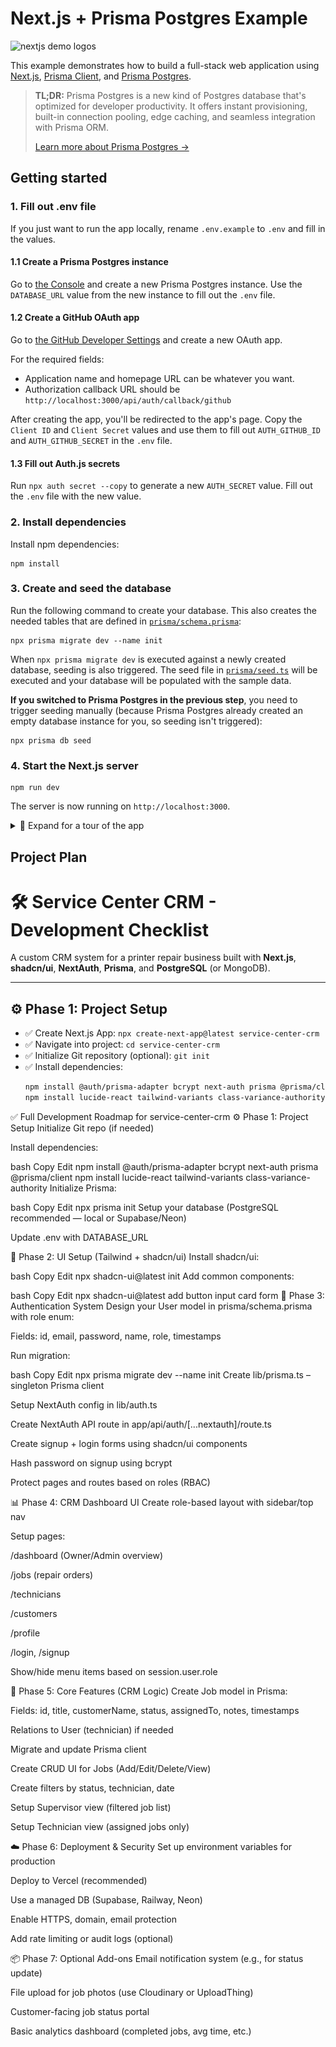 # Next.js + Prisma Postgres Example

![nextjs demo logos](https://github.com/user-attachments/assets/878d39b7-ca99-4dc5-a095-94ca9d010486)

This example demonstrates how to build a full-stack web application using [Next.js](https://nextjs.org/), [Prisma Client](https://www.prisma.io/docs/orm/overview/introduction/what-is-prisma), and [Prisma Postgres](https://www.prisma.io/postgres).

> **TL;DR:** Prisma Postgres is a new kind of Postgres database that's optimized for developer productivity. It offers instant provisioning, built-in connection pooling, edge caching, and seamless integration with Prisma ORM.
>
> [Learn more about Prisma Postgres →](https://www.prisma.io/postgres)

## Getting started

### 1. Fill out .env file

If you just want to run the app locally, rename `.env.example` to `.env` and fill in the values.

#### 1.1 Create a Prisma Postgres instance

Go to [the Console](https://console.prisma.io) and create a new Prisma Postgres instance. Use the `DATABASE_URL` value from the new instance to fill out the `.env` file.

#### 1.2 Create a GitHub OAuth app

Go to [the GitHub Developer Settings](https://github.com/settings/developers) and create a new OAuth app.

For the required fields:

- Application name and homepage URL can be whatever you want.
- Authorization callback URL should be `http://localhost:3000/api/auth/callback/github`

After creating the app, you'll be redirected to the app's page. Copy the `Client ID` and `Client Secret` values and use them to fill out `AUTH_GITHUB_ID` and `AUTH_GITHUB_SECRET` in the `.env` file.

#### 1.3 Fill out Auth.js secrets

Run `npx auth secret --copy` to generate a new `AUTH_SECRET` value. Fill out the `.env` file with the new value.

### 2. Install dependencies

Install npm dependencies:

```
npm install
```

### 3. Create and seed the database

Run the following command to create your database. This also creates the needed tables that are defined in [`prisma/schema.prisma`](./prisma/schema.prisma):

```
npx prisma migrate dev --name init
```

When `npx prisma migrate dev` is executed against a newly created database, seeding is also triggered. The seed file in [`prisma/seed.ts`](./prisma/seed.ts) will be executed and your database will be populated with the sample data.

**If you switched to Prisma Postgres in the previous step**, you need to trigger seeding manually (because Prisma Postgres already created an empty database instance for you, so seeding isn't triggered):

```
npx prisma db seed
```

### 4. Start the Next.js server

```
npm run dev
```

The server is now running on `http://localhost:3000`.

<details>
<summary>📸 Expand for a tour of the app</summary>

### Homepage

Logged out view:
![Homepage](/public/logged-out-homepage.png)

Logged in view:
![Homepage](/public/logged-in-homepage.png)

### User Profile

![User Profile](/public/user-profile.png)

### Creating Posts

![Create Post](/public/create-post.png)

### View your posts and drafts

![View Posts](/public/view-posts.png)

</details>

## Project Plan

# 🛠️ Service Center CRM - Development Checklist

A custom CRM system for a printer repair business built with **Next.js**, **shadcn/ui**, **NextAuth**, **Prisma**, and **PostgreSQL** (or MongoDB).

---

## ⚙️ Phase 1: Project Setup

- ✅ Create Next.js App: `npx create-next-app@latest service-center-crm`
- ✅ Navigate into project: `cd service-center-crm`
- ✅ Initialize Git repository (optional): `git init`
- ✅ Install dependencies:
  ```bash
  npm install @auth/prisma-adapter bcrypt next-auth prisma @prisma/client
  npm install lucide-react tailwind-variants class-variance-authority
  ```

✅ Full Development Roadmap for service-center-crm
⚙️ Phase 1: Project Setup
Initialize Git repo (if needed)

Install dependencies:

bash
Copy
Edit
npm install @auth/prisma-adapter bcrypt next-auth prisma @prisma/client
npm install lucide-react tailwind-variants class-variance-authority
Initialize Prisma:

bash
Copy
Edit
npx prisma init
Setup your database (PostgreSQL recommended — local or Supabase/Neon)

Update .env with DATABASE_URL

🎨 Phase 2: UI Setup (Tailwind + shadcn/ui)
Install shadcn/ui:

bash
Copy
Edit
npx shadcn-ui@latest init
Add common components:

bash
Copy
Edit
npx shadcn-ui@latest add button input card form
🔐 Phase 3: Authentication System
Design your User model in prisma/schema.prisma with role enum:

Fields: id, email, password, name, role, timestamps

Run migration:

bash
Copy
Edit
npx prisma migrate dev --name init
Create lib/prisma.ts – singleton Prisma client

Setup NextAuth config in lib/auth.ts

Create NextAuth API route in app/api/auth/[...nextauth]/route.ts

Create signup + login forms using shadcn/ui components

Hash password on signup using bcrypt

Protect pages and routes based on roles (RBAC)

📊 Phase 4: CRM Dashboard UI
Create role-based layout with sidebar/top nav

Setup pages:

/dashboard (Owner/Admin overview)

/jobs (repair orders)

/technicians

/customers

/profile

/login, /signup

Show/hide menu items based on session.user.role

🧰 Phase 5: Core Features (CRM Logic)
Create Job model in Prisma:

Fields: id, title, customerName, status, assignedTo, notes, timestamps

Relations to User (technician) if needed

Migrate and update Prisma client

Create CRUD UI for Jobs (Add/Edit/Delete/View)

Create filters by status, technician, date

Setup Supervisor view (filtered job list)

Setup Technician view (assigned jobs only)

☁️ Phase 6: Deployment & Security
Set up environment variables for production

Deploy to Vercel (recommended)

Use a managed DB (Supabase, Railway, Neon)

Enable HTTPS, domain, email protection

Add rate limiting or audit logs (optional)

📦 Phase 7: Optional Add-ons
Email notification system (e.g., for status update)

File upload for job photos (use Cloudinary or UploadThing)

Customer-facing job status portal

Basic analytics dashboard (completed jobs, avg time, etc.)

